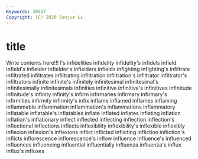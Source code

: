 ```yaml
---
Keywords: 30517
Copyright: (C) 2020 Junjie Li
---
```


# title

Write contents here!!!
l's
infidelities 
infidelity 
infidelity's 
infidels 
infield 
infield's 
infielder 
infielder's 
infielders 
infields
infighting 
infighting's 
infiltrate 
infiltrated 
infiltrates 
infiltrating 
infiltration 
infiltration's 
infiltrator 
infiltrator's
infiltrators 
infinite 
infinite's 
infinitely 
infinitesimal 
infinitesimal's 
infinitesimally 
infinitesimals 
infinities 
infinitive
infinitive's 
infinitives 
infinitude 
infinitude's 
infinity 
infinity's 
infirm 
infirmaries 
infirmary 
infirmary's
infirmities 
infirmity 
infirmity's 
infix 
inflame 
inflamed 
inflames 
inflaming 
inflammable 
inflammation
inflammation's 
inflammations 
inflammatory 
inflatable 
inflatable's 
inflatables 
inflate 
inflated 
inflates 
inflating
inflation 
inflation's 
inflationary 
inflect 
inflected 
inflecting 
inflection 
inflection's 
inflectional 
inflections
inflects 
inflexibility 
inflexibility's 
inflexible 
inflexibly 
inflexion 
inflexion's 
inflexions 
inflict 
inflicted
inflicting 
infliction 
infliction's 
inflicts 
inflorescence 
inflorescence's 
inflow 
influence 
influence's 
influenced
influences 
influencing 
influential 
influentially 
influenza 
influenza's 
influx 
influx's 
influxes 
